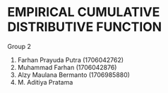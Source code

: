 # EMPIRICAL CUMULATIVE DISTRIBUTIVE FUNCTION
Group 2
1. Farhan Prayuda Putra (1706042762)
2. Muhammad Farhan (1706042876)
3. Alzy Maulana Bermanto (1706985880)
4. M. Aditiya Pratama

